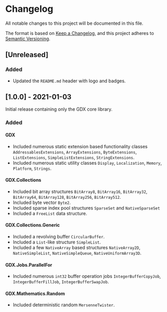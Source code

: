 # Changelog
All notable changes to this project will be documented in this file.

The format is based on [Keep a Changelog](https://keepachangelog.com/en/1.0.0/),
and this project adheres to [Semantic Versioning](https://semver.org/spec/v2.0.0.html).

## [Unreleased]
### Added
- Updated the `README.md` header with logo and badges.

## [1.0.0] - 2021-01-03
Initial release containing only the GDX core library.
### Added
#### GDX
- Included numerous static extension based functionality classes `AddressablesExtensions`, `ArrayExtensions`, `ByteExtensions`, `ListExtensions`, `SimpleListExtensions`, `StringExtensions`.
- Included numerous static utility classes `Display`, `Localization`, `Memory`, `Platform`, `Strings`.
#### GDX.Collections
- Included bit array structures `BitArray8`, `BitArray16`, `BitArray32`, `BitArray64`, `BitArray128`, `BitArray256`, `BitArray512`.
- Included byte vector `Byte2`.
- Included sparse index pool structures `SparseSet` and `NativeSparseSet`
- Included a `FreeList` data structure.
#### GDX.Collections.Generic
- Included a revolving buffer `CircularBuffer`.
- Included a `List`-like structure `SimpleList`.
- Included a few `NativeArray` based structures `NativeArray2D`, `NativeSimpleList`, `NativeSimpleQueue`, `NativeUniformArray3D`.
#### GDX.Jobs.ParallelFor
- Included numerous `int32` buffer operation jobs `IntegerBufferCopyJob`, `IntegerBufferFillJob`, `IntegerBufferSwapJob`.
#### GDX.Mathematics.Random
- Included deterministic random `MersenneTwister`.
